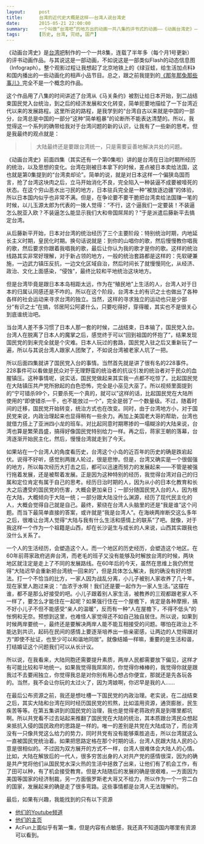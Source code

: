 ```yaml
---
layout:     post
title:      台湾的近代史大概是这样——台湾人说台湾史
date:       2015-05-21 22:00:00
summary:    一个叫做“台湾吧”的地方出的动画一共八集的评书式的动画——《动画台湾史》——讲述了台湾从《马关条约》落入日本人之手到国民党进驻这段时间的历史。也算是给我这个大陆人带来了新的视角吧。
tags:		[历史, 台湾, 完结, 国产]
---
```

《动画台湾史》是[台湾吧](http://www.taiwanbar.cc)制作的一个一共8集，连载了半年多（每个月1号更新）的评书动画作品。与其说这是一部动画，不如说这是一部类似Flash的动态信息图（Infograph）。整个观影过程让我想起了北京地铁上的《绿豆蛙，给生活加点料》和国内播出的一些动画化的相声小品节目。总之，跟之前我提到的[《那年那兔那些事儿》](http://ftanime.github.io/2015/04/16/rabbit/)完全不是一个概念的作品。

这个作品用了八集的时间讲述了台湾从《马关条约》被割让给日本开始，到二战结束国民党入台统治，到之后的经济发展和文化转变，简单扼要地描绘了一下台湾近代以来的发展路程。这里所说的路程，是我学到的“台湾自古以来就是中国的一部分，台湾总是中国的一部分”这种“简单粗暴”的论断所不能表达清楚的。所以，我觉得这一个系列的确带给我对于台湾问题的新的认识，让我有了一些新的思考。但是我最终的观点就是：

>> 大陆最终还是要跟台湾统一，只是需要妥善地解决共处的问题。

《动画台湾史》前面四集（其实还有一个第0集啦）讲的是台湾在日治时期所经历的统治，以及思想的变化。台湾在刚被日本拿下的时候，差点被日本卖给法国，这也就是第0集提到的“台湾卖却论”。简单的说，就是对日本这样一个偏狭岛国而言，抢了台湾这块肉之后，立马开始消化不良，完全陷入一种装逼不成要被噎死的状态。在这个穷山恶水出刁民的地方，日本驻兵完全是一种“被放逐边疆”的体验，所以日本国内似乎也非常不满。但是，在争论要不要干脆把台湾卖给法国赚一笔的时候，以儿玉源太郎为代表的一拨人觉得：“不行，这个逼我们一定要装！不装逼怎么脱亚入欧？不装逼怎么能显示我们大和帝国屌屌的？”于是派遣后藤新平去搞定台湾。

从后藤新平开始，日本对台湾的统治经历了三个主要阶段：特别统治时期，内地延长主义时期，皇民化时期。换句话说就是：到你的山唱你的歌，然后慢慢教你唱我的歌，然后要求你跟着我唱我的歌，最后让你认为我的歌才是你的歌。这样的统治线路其实非常好理解，对于新占领的地方，一般的统治套路都是这样的：先软硬兼施，一边武力镇压反抗，一边文化区域自治，然后时间长了就慢慢同化，从经济、政治、文化上面感染，“侵蚀”，最终比较和平地统治这块地方。

但是台湾毕竟是跟日本本岛相距太远，作为在“殖民地”上生活的人，台湾人对于日本的归属认同感还是不咋的。所以在这个阶段，台湾本土的有识之士也做出了各种各样的社会运动来寻求台湾的独立。当然，这样的寻求独立的运动也只是少部分“有识之士”在搞，邻居阿公阿婆什么，只要吃得好，穿得暖，其实也不是很关心到底谁统治吧。

当台湾人差不多习惯了日本人那一套的时候，二战结束，日本输了，国民党入台。台湾人在脱离了日本人的魔掌之后，感觉终于可以“回到祖国的怀抱了”，结果发现国民党的到来完全就是个灾难。日本人玩过的套路，国民党入驻之后又重新玩了一遍，所以与其说台湾人跟家人团聚了，不如说台湾被老家人坑了一把。

所以后面四集就讲了国民党入台的事情。当然首先就是讲了很有名的228事件。228事件可以看做是民众对于无理野蛮的统治者的抗议引发的统治者对于民众的血腥镇压。这种事情呢，说实话，国民党做起来其实我一点都不吃惊了。比起国民党在大陆镇压共产党所掀起的白色恐怖，完全是小巫见大巫了。所以视频里面提到的“宁可错杀99个，只要杀死一个真的，就可以”这样的话，比起国民党在大陆所使用的“即使错杀一千，也不能放过一个”，完全是弱了一个数量级。不过，随着时间的迁移，国民党开始转变，统治方式也在改变。同时，由于台湾地方小，对于国民党来说，内政治理起来也显得稍有一些余力。再加上美国老大哥的帮助，台湾也就借力搭上了亚洲四小龙的班车。对比起同意时期寒掺的一塌糊涂的大陆来说，台湾也算是繁荣昌盛，搞得好像国民党特别给力一样。再之后，蒋家王朝的落幕，台湾逐渐开始民主化，然后，慢慢台湾就走到了今天。

如果站在一个台湾人的角度看历史，台湾这个小岛的近百年的历史的确是跌宕起伏。说得不好听，感觉别两拨人轮过，很是悲惨。但是，台湾又确实是一个很倔强的地方，所以每次经历大打击之后，都可以迅速而努力的发展起来——不管是被强行拖着发展，还是被帮着发展。正是因为这种特别的经历，我觉得台湾对自己的归属和定位肯定有属于自己的思考。经历日治时期的人，因为从小的日本化教育和长大之后遭受的国民党的伤害，大概会更加亲日；一部分随国民党入台的人，因为根在大陆，大概倾向于大陆一统；一部分跟大陆没什么渊源，经历了现代民主化的人，大概会觉得自己就是自己。最终，萦绕在台湾人头脑里的还是“我是谁”这个问题。而当下最简单直接的答案，或许就是“我是台湾人”。在海峡两岸断交这么多年之后，很难让台湾人觉得“大陆与我有什么生活和感情上的联系”了吧。就像，对于我这样一个作为一个祖籍是山西，却在长沙诞生与成长的人来说，山西其实跟我也没什么关系了。

一个人的生活经历，会塑造这个人。而一个地区的历史经历，会塑造这个地区。在60年前蒋家政府逃奔台湾，而老毛的班子又没有能够及时解放台湾的时候，两块地区就注定是走上了不同的发展路线。在60年后的今天，虽然在思维上我仍然觉得“大陆迟早会重新把台湾统一回来的”，但是具体怎么解决，我的确没有好的想法。打一个不恰当的比方，一家人因为战乱分离，小儿子被别人家收养了几十年。现在家里人跑过来说：“血浓于水啊！我们还是要一起作为一家人生活。”这摆在谁，都不是那么好接受的吧。小儿子跟着别人家生活，被教养的三观都跟老家人不一样了，要怎么才能住在一起呢？如果强行住在一个屋檐下，肯定是各种摩擦，搞不好小儿子不但不能感受“亲人的温暖”，反而有一种“人在屋檐下，不得不低头”的怅惘和无奈。预想到这里，也难怪人家觉得还不如自己独自居住。所以说，如果到时候两岸要统一，最终还是要解决两岸人能不能互相接受的问题。哪怕在政治上不能达到共识，起码在民间的感情上要逐渐培养出一些亲密感，让两边的人觉得跟对方“即使不扯证，也至少可以和谐地同居”。就像结婚一样嘛，重要的是生活和谐，打结婚证这个问题我们可以从长计议。

所以说，在我看来，大陆同胞还需要提升素质，两岸人民都需要放下偏见，这样才有可能比较和平地统一。如果我觉得我屌屌的，你觉得你棒棒的，我觉得你就是跟我过不去要闹独立，你觉得我总是对你别有用心想占你便宜，那就还是先各玩各的。当然，我不会让你玩的太过火了，因为湾娘啊，你迟早是我的人……

在最后公布资源之前，我还是想吐槽一下国民党的内政治理。老实说，在二战结束之后，其实大陆和台湾在同时经历国民党的煎熬，比如滥用资源，通货膨胀，民生疾苦等等。在第五集讲到的国民党的治理，我也是觉得老蒋政府真是到哪里都坑啊。所以共党看不过去站起来推翻了国民党在大陆的统治，其本质跟台湾民众想起来抵抗入侵的国民政府的思路是一样的。唯一的差别是共党在大陆成功了，而台湾没有一只像共党这么给力的势力，同时共党有没有能够乘胜追击，所以台湾就这么一直被国民党统治着。如果把思路定格在那个时期的话，台湾人民跟大陆人民的心意是很相似的。不过因为双方展开的方式不一样，台湾人很难体会大陆人的心情。比如，大陆在解放后的一代人，很多穷苦出身的人对共产党的感情很深，因为的确是共产党将他们从国民党水深火热的生活中拯救了出来，让他们有了机会工作，有了田可以种，有了机会接受教育。但是大陆随后的发展的确是很艰难，一方面因为美国等国家的经济制裁，另一方面俄罗斯老大哥又不给力，所以作为一个一穷二白的国家，发展起来的确是走了很多弯路。这些事情都是台湾人无法理解的。


最后，如果有兴趣，我能找到的只有以下资源

* [他们的Youtube频道](https://www.youtube.com/channel/UCRNsHFT7BFoAPBcuAa5sgEQ)
* [他们的主页](http://www.taiwanbar.cc)
* AcFun上面似乎有第一集，但是内容有点敏感，我还真不知道国内哪里有资源可以看到。